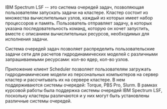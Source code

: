 IBM Spectrum LSF -- это система очередей задач, позволяющая пользователям запускать задачи на кластере. Кластер состоит из множества вычислительных узлов, каждый из которых имеет набор процессоров и память. Пользователь отправляет задачу, в которых указана последовательность команд, которую он хочет запустить, вместе с описанием вычислительных ресурсов, необходимых для исполнения задачи.

Система очередей задач позволяет распределить пользовательские задачи сети для расчетов гидродинамических моделей с различными запрашиваемыми ресурсами: кол-во ядер, кол-во узлов.

Приложение клиент Scheduler позволяет пользователям загружать гидродинамические модели из персональных компьютеров на сервер кластер и рассчитывать их на сервере кластере. В нем поддерживаются системы очередей: Torque, PBS Pro, Slurm. В рамках курсовой работы была поддержка системы очередей IBM Spectrum LSF, поскольку кластеры различаются и у них могут быть установлены различные системы очередей.
